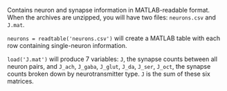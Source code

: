 Contains neuron and synapse information in MATLAB-readable format. When the archives are unzipped, you will have two files: `neurons.csv` and `J.mat`. 

`neurons = readtable('neurons.csv')` will create a MATLAB table with each row containing single-neuron information.

`load('J.mat')` will produce 7 variables: `J`, the synapse counts between all neuron pairs, and `J_ach`, `J_gaba`, `J_glut`, `J_da`, `J_ser`, `J_oct`, the synapse counts broken down by neurotransmitter type. `J` is the sum of these six matrices. 
